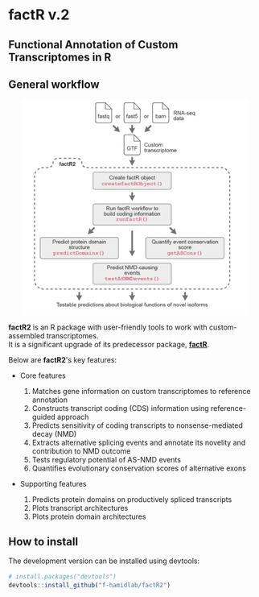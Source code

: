 # **factR v.2**

## Functional Annotation of Custom Transcriptomes in R

## General workflow
<p align="center">
  <img src="man/figures/factR2.png" width="450"/>
</p>

**factR2** is an R package with user-friendly tools to work
with custom-assembled transcriptomes.  
It is a significant upgrade of its predecessor package, [**factR**](https://fursham-h.github.io/factR/).

Below are **factR2**'s key features:

* Core features
  1. Matches gene information on custom transcriptomes to reference annotation
  2. Constructs transcript coding (CDS) information using reference-guided approach
  3. Predicts sensitivity of coding transcripts to nonsense-mediated decay (NMD)
  4. Extracts alternative splicing events and annotate its novelity and contribution to NMD outcome
  4. Tests regulatory potential of AS-NMD events
  5. Quantifies evolutionary conservation scores of alternative exons

* Supporting features 
  1. Predicts protein domains on productively spliced transcripts
  2. Plots transcript architectures 
  3. Plots protein domain architectures
## How to install
The development version can be installed using devtools:
```r
# install.packages("devtools")
devtools::install_github("f-hamidlab/factR2")
```




